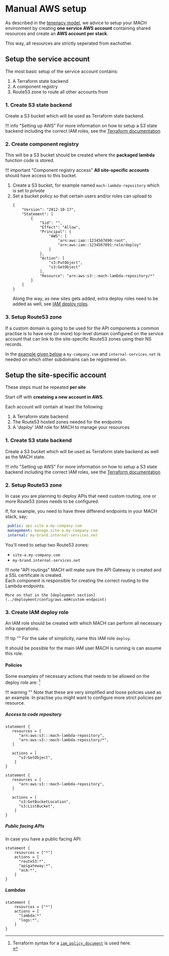 # Manual AWS setup

As described in the [tenenacy model](../guidance/tenancy.md#aws-tenancy), we advice to setup your MACH environment by creating **one service AWS account** containing shared resources and create an **AWS account per stack**.

This way, all resources are strictly seperated from eachother.


## Setup the service account

The most basic setup of the service account contains:

1. A Terraform state backend
2. A component registry
3. Route53 zone to route all other accounts from

### 1. Create S3 state backend
Create a S3 bucket which will be used as Terraform state backend.

!!! info "Setting up AWS"
    For more information on how to setup a S3 state backend including the correct IAM roles, see the [Terraform documentation](https://www.terraform.io/docs/backends/types/s3.html#s3-bucket-permissions)


### 2. Create component registry

This will be a S3 bucket should be created where the **packaged lambda** function code is stored.


!!! important "Component registry access"
      **All site-specific accounts** should have access to this bucket.

1. Create a S3 bucket, for example named `mach-lambda-repository` which is set to *private*
2. Set a bucket policy so that certain users and/or roles can upload to
   ```
   {
       "Version": "2012-10-17",
       "Statement": [
           {
               "Sid": "",
               "Effect": "Allow",
               "Principal": {
                   "AWS": [
                       "arn:aws:iam::1234567890:root",
                       "arn:aws:iam::1234567891:role/deploy"
                   ]
               },
               "Action": [
                   "s3:PutObject",
                   "s3:GetObject"
               ],
               "Resource": "arn:aws:s3:::mach-lambda-repository/*"
           }
       ]
   }
   ```
   Along the way, as new sites gets added, extra deploy roles need to be added as well, see [IAM deploy roles](#iam-deploy-role).


### 3. Setup Route53 zone

If a custom domain is going to be used for the API components a common practise is to have one (or more) top-level domain configured on the service account that can link to the site-specific Route53 zones using their NS records.

In the [example given below](#2-setup-route53-zone) a `my-company.com` and `internal-services.net` is needed on which other subdomains can be registrered on.
## Setup the site-specific account

These steps must be repeated **per site**

Start off with **createing a new account in AWS**.

Each account will contain at least the following:

1. A Terraform state backend
2. The Route53 hosted zones needed for the endpoints
3. A '*deploy*' IAM role for MACH to manage your resources

### 1. Create S3 state backend
Create a S3 bucket which will be used as Terraform state backend as well as the MACH state.

!!! info "Setting up AWS"
    For more information on how to setup a S3 state backend including the correct IAM roles, see the [Terraform documentation](https://www.terraform.io/docs/backends/types/s3.html#s3-bucket-permissions)

### 2. Setup Route53 zone

In case you are planning to deploy APIs that need custom routing, one or more Route53 zones needs to be configured.

If, for example, you need to have three differend endpoints in your MACH stack, say;

```yaml
 public: api.site-a.my-company.com
 management: manage.site-a.my-company.com
 internal: my-brand.internal-services.net
```

You'll need to setup two Route53 zones:

- `site-a.my-company.com`
- `my-brand.internal-services.net`

!!! note "API routings"
    MACH will make sure the API Gateway is created and a SSL certificate is created.<br>
    Each component is responsible for creating the correct routing to the Lambda endpoints.

    More on that in the [deployment section](../deployment/config/aws.md#custom-endpoint)

### 3. Create IAM deploy role

An IAM role should be created with which MACH can perform all necessary infra operations.

!!! tip ""
    For the sake of simplicity, name this IAM role `deploy`.

It should be possible for the main IAM user MACH is running is can assume this role.

#### Policies
Some examples of necessary actions that needs to be allowed on the deploy role are: [^1]

!!! warning ""
    Note that these are very simplified and loose policies used as an example. 
    In practise you might want to configure more strict policies per resource.

##### Access to code repository
```
statement {
   resources = [
      "arn:aws:s3:::mach-lambda-repository",
      "arn:aws:s3:::mach-lambda-repository/*",
   ]

   actions = [
      "s3:GetObject",
    ]
}

statement {
   resources = [
      "arn:aws:s3:::mach-lambda-repository",
   ]

   actions = [
      "s3:GetBucketLocation",
      "s3:ListBucket",
    ]
}
```

##### Public facing APIs

In case you have a public facing API:

```
statement {
    resources = ["*"]
    actions = [
      "route53:*",
      "apigateway:*",
      "acm:*",
    ]
}
```

##### Lambdas

```
statement {
    resources = ["*"]
    actions = [
      "lambda:*"
      "logs:*",
    ]
}
```

[^1]: Terraform syntax for a [`iam_policy_document`](https://registry.terraform.io/providers/hashicorp/aws/latest/docs/data-sources/iam_policy_document) is used here.<br>